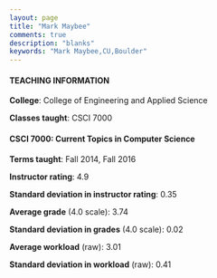 ```yaml
---
layout: page
title: "Mark Maybee" 
comments: true
description: "blanks"
keywords: "Mark Maybee,CU,Boulder"
---
```

<head>
<script src="https://ajax.googleapis.com/ajax/libs/jquery/2.1.3/jquery.min.js"></script>
<script src="https://dl.dropboxusercontent.com/s/pc42nxpaw1ea4o9/highcharts.js?dl=0"></script>
<!-- <script src="../assets/js/highcharts.js"></script> -->
<style type="text/css">@font-face {
	font-family: "Bebas Neue";
	src: url(https://www.filehosting.org/file/details/544349/BebasNeue Regular.otf) format("opentype");
	}
	h1.Bebas { 
		font-family: "Bebas Neue", Verdana, Tahoma;
	}
</style>
</head>
	   
#### TEACHING INFORMATION

**College**: College of Engineering and Applied Science

**Classes taught**: CSCI 7000

#### CSCI 7000: Current Topics in Computer Science

**Terms taught**: Fall 2014, Fall 2016

**Instructor rating**: 4.9

**Standard deviation in instructor rating**: 0.35

**Average grade** (4.0 scale): 3.74

**Standard deviation in grades** (4.0 scale): 0.02

**Average workload** (raw): 3.01

**Standard deviation in workload** (raw): 0.41


